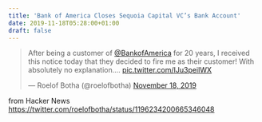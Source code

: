 ```yaml
---
title: 'Bank of America Closes Sequoia Capital VC’s Bank Account'
date: 2019-11-18T05:28:00+01:00
draft: false
---
```


> After being a customer of [@BankofAmerica](https://twitter.com/BankofAmerica?ref_src=twsrc%5Etfw) for 20 years, I received this notice today that they decided to fire me as their customer! With absolutely no explanation.... [pic.twitter.com/IJu3peiIWX](https://t.co/IJu3peiIWX)
> 
> — Roelof Botha (@roelofbotha) [November 18, 2019](https://twitter.com/roelofbotha/status/1196234200665346048?ref_src=twsrc%5Etfw)

  
  
from Hacker News https://twitter.com/roelofbotha/status/1196234200665346048